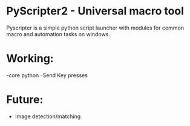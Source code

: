 PyScripter2 - Universal macro tool
===================================

Pyscripter is a simple python script launcher with modules for common macro and automation tasks on windows.

# Working:
-core python
-Send Key presses

# Future:
- image detection/matching